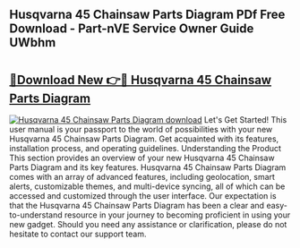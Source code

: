 ## Husqvarna 45 Chainsaw Parts Diagram PDf Free Download - Part-nVE Service Owner Guide UWbhm

# <h2><a href="http://dfi0hdq.blite.top/?on=Husqvarna+45+Chainsaw+Parts+Diagram">🔗Download New 👉🔴 Husqvarna 45 Chainsaw Parts Diagram</a></h2>

[![Husqvarna 45 Chainsaw Parts Diagram download](https://i.imgur.com/lujVjoI.png)](http://dfi0hdq.blite.top/?on=Husqvarna+45+Chainsaw+Parts+Diagram)
Let's Get Started! This user manual is your passport to the world of possibilities with your new Husqvarna 45 Chainsaw Parts Diagram. Get acquainted with its features, installation process, and operating guidelines. Understanding the Product This section provides an overview of your new Husqvarna 45 Chainsaw Parts Diagram and its key features. Husqvarna 45 Chainsaw Parts Diagram comes with an array of advanced features, including geolocation, smart alerts, customizable themes, and multi-device syncing, all of which can be accessed and customized through the user interface. Our expectation is that the Husqvarna 45 Chainsaw Parts Diagram has been a clear and easy-to-understand resource in your journey to becoming proficient in using your new gadget. Should you need any assistance or clarification, please do not hesitate to contact our support team.

